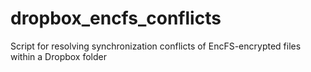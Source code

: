 dropbox_encfs_conflicts
=======================

Script for resolving synchronization conflicts of EncFS-encrypted files within a Dropbox folder